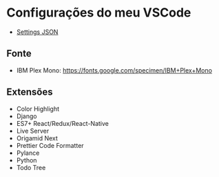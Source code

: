 # Configurações do meu VSCode

- [Settings JSON](settings.json)

## Fonte

- IBM Plex Mono: https://fonts.google.com/specimen/IBM+Plex+Mono

## Extensões

- Color Highlight
- Django
- ES7+ React/Redux/React-Native
- Live Server
- Origamid Next
- Prettier Code Formatter
- Pylance
- Python
- Todo Tree
